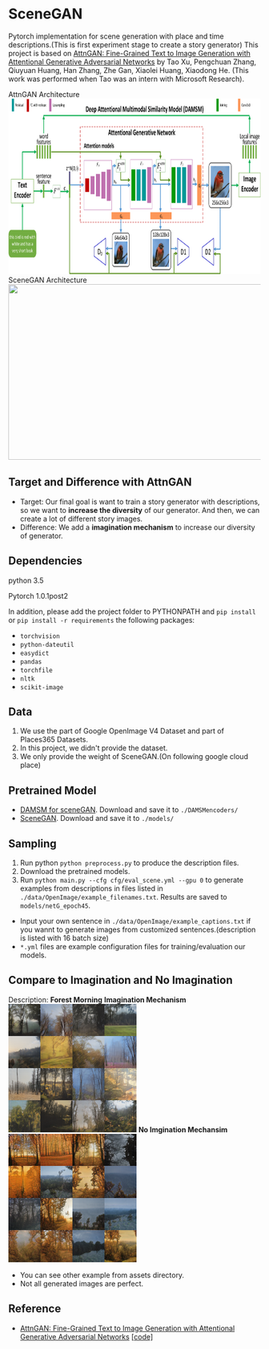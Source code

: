 # SceneGAN

Pytorch implementation for scene generation with place and time descriptions.(This is first experiment stage to create a story generator)
This project is based on [AttnGAN: Fine-Grained Text to Image Generation with Attentional Generative Adversarial Networks](http://openaccess.thecvf.com/content_cvpr_2018/papers/Xu_AttnGAN_Fine-Grained_Text_CVPR_2018_paper.pdf) by Tao Xu, Pengchuan Zhang, Qiuyuan Huang, Han Zhang, Zhe Gan, Xiaolei Huang, Xiaodong He. (This work was performed when Tao was an intern with Microsoft Research). 

AttnGAN Architecture
<img src="attnGAN_framework.png" width="900px" height="350px"/>
SceneGAN Architecture
<img src="sceneGAN_framework.jpg" width="900px" height="350px"/>

## Target and Difference with AttnGAN

* Target: Our final goal is want to train a story generator with descriptions, so we want to **increase the diversity** of our generator. And then, we can create a lot of different story images.
* Difference: We add a **imagination mechanism** to increase our diversity of generator.

## Dependencies
python 3.5

Pytorch 1.0.1post2


In addition, please add the project folder to PYTHONPATH and `pip install` or `pip install -r requirements` the following packages:
- `torchvision`
- `python-dateutil`
- `easydict`
- `pandas`
- `torchfile`
- `nltk`
- `scikit-image`



## Data
1. We use the part of Google OpenImage V4 Dataset and part of Places365 Datasets.
2. In this project, we didn't provide the dataset.
3. We only provide the weight of SceneGAN.(On following google cloud place)




## Pretrained Model

- [DAMSM for sceneGAN](https://drive.google.com/drive/folders/1wysJ2v7wLatIRJ5FsIa2oJ6Ov17thRrL?usp=sharing). Download and save it to `./DAMSMencoders/`
- [SceneGAN](https://drive.google.com/drive/folders/1fx6L7D1rHSXzhbFNpoPMq6or_9mLYSxw?usp=sharing). Download and save it to `./models/`


## Sampling
1. Run python `python preprocess.py` to produce the description files.
2. Download the pretrained models.
3. Run `python main.py --cfg cfg/eval_scene.yml --gpu 0` to generate examples from descriptions in files listed in `./data/OpenImage/example_filenames.txt`. Results are saved to `models/netG_epoch45`. 
- Input your own sentence in `./data/OpenImage/example_captions.txt` if you wannt to generate images from customized sentences.(description is listed with 16 batch size)
- `*.yml` files are example configuration files for training/evaluation our models.

## Compare to Imagination and No Imagination
Description: **Forest Morning**
**Imagination Mechanism**
<img src="assets/Imagination/forest_morning.png" width="256px" height="256px"/>
**No Imgination Mechansim**
<img src="assets/NoImagination/forest_morning.png" width="256px" height="256px"/>
* You can see other example from assets directory.
* Not all generated images are perfect.


## Reference

- [AttnGAN: Fine-Grained Text to Image Generation
with Attentional Generative Adversarial Networks](http://openaccess.thecvf.com/content_cvpr_2018/papers/Xu_AttnGAN_Fine-Grained_Text_CVPR_2018_paper.pdf) [[code]](https://github.com/taoxugit/AttnGAN)